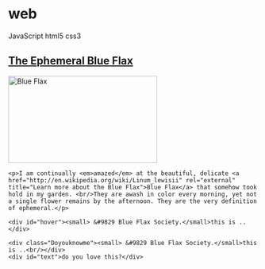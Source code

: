 # web
JavaScript html5 css3
<!DOCTYPE html>
<html>
<head>
	<meta charset="utf-8" />
	<link rel="icon" href="favicon.ico" type="image/x-icon" />
  <link rel="shortcut icon" href="favicon.ico" type="image/x-icon" />
	<title >Blue Flax (Linum lewisii)</title>
	<link rel="stylesheet" type="text/css" href="css.css" />
	<style>
/*	
	#h1 {color:red ;background-color:yellow}
	a {text-decoration:none}
	#hover{font-size:30px}
	#hover:hover{font-size:60px}
	.Doyouknowme{font-size:30px;background-color:yellow;}
	 */
</style>
</head>
<body>

<article>
	<!--#hover:hover{font-size:60px}-->
	<h1 id="h1"><a href="javascript:;" onclick="fun1();"> The Ephemeral Blue Flax</a>  </h1>
<div id=img1>
	<img src="blueflax.jpg" width="300" height="175" alt="Blue Flax" />
</div>
	
	
	<p>I am continually <em>amazed</em> at the beautiful, delicate <a href="http://en.wikipedia.org/wiki/Linum_lewisii" rel="external" title="Learn more about the Blue Flax">Blue Flax</a> that somehow took hold in my garden. <br/>They are awash in color every morning, yet not a single flower remains by the afternoon. They are the very definition of ephemeral.</p>
	
	<div id="hover"><small> &#9829 Blue Flax Society.</small>this is ..</div>
	
	<div class="Doyouknowme"><small> &#9829 Blue Flax Society.</small>this is ..<br/></div>
	<div id="text">do you love this?</div>
</article>
<script type="text/javascript" src="first.js">
	
	
</script>

</body>

</html>
